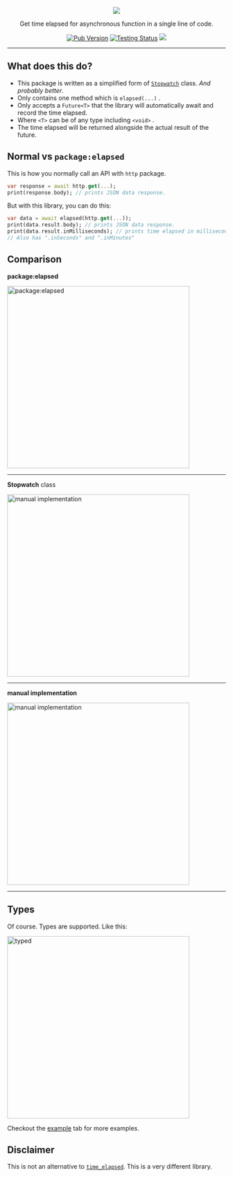 <p align="center"><img src="https://i.imgur.com/RsPh5tA.png"></p>
<p align="center">Get time elapsed for asynchronous function in a single line of code.</p>
<p align="center">
<a href="https://pub.dev/packages/elapsed" target="_blank"><img src="https://img.shields.io/pub/v/elapsed" alt="Pub Version" /></a>
<a href="https://github.com/xamantra/elapsed/actions/workflows/CI.yaml" target="_blank"><img src="https://github.com/xamantra/elapsed/actions/workflows/CI.yaml/badge.svg?branch=master" alt="Testing Status" /></a>
<a href="https://codecov.io/gh/xamantra/elapsed"><img src="https://codecov.io/gh/xamantra/elapsed/branch/master/graph/badge.svg?token=HDPBJXQZ9Q"/></a>
</p>
<hr>


## What does this do?
- This package is written as a simplified form of [`Stopwatch`](https://api.dart.dev/stable/2.10.5/dart-core/Stopwatch-class.html) class. *And probably better*.
- Only contains one method which is `elapsed(...)` .
- Only accepts a `Future<T>` that the library will automatically await and record the time elapsed.
- Where `<T>` can be of any type including `<void>` .
- The time elapsed will be returned alongside the actual result of the future.


## **Normal** vs `package:elapsed`
This is how you normally call an API with `http` package.
```dart
var response = await http.get(...);
print(response.body); // prints JSON data response.
```

But with this library, you can do this:
```dart
var data = await elapsed(http.get(...));
print(data.result.body); // prints JSON data response.
print(data.result.inMilliseconds); // prints time elapsed in milliseconds.
// Also has ".inSeconds" and ".inMinutes"
```


## Comparison
**package:elapsed**

<img src="https://i.imgur.com/WWoVOdz.png" width="420" alt="package:elapsed">
<hr>

**Stopwatch** class

<img src="https://i.imgur.com/5bxRm5t.png" width="420" alt="manual implementation">
<hr>

**manual implementation**

<img src="https://i.imgur.com/DH6AVCq.png" width="420" alt="manual implementation">
<hr>


## Types
Of course. Types are supported. Like this:

<img src="https://i.imgur.com/7ARx37C.png" width="420" alt="typed">


Checkout the [example](https://pub.dev/packages/elapsed/example) tab for more examples.


## Disclaimer
This is not an alternative to [`time_elapsed`](https://pub.dev/packages/time_elapsed). This is a very different library.
